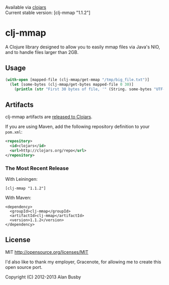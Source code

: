 Available via [clojars](https://clojars.org/clj-mmap)   
Current stable version: [clj-mmap "1.1.2"]


# clj-mmap

A Clojure library designed to allow you to easily mmap files via Java's NIO, and to handle files larger than 2GB.


## Usage
```clojure
(with-open [mapped-file (clj-mmap/get-mmap "/tmp/big_file.txt")]
  (let [some-bytes (clj-mmap/get-bytes mapped-file 0 30)]
    (println (str "First 30 bytes of file, '" (String. some-bytes "UTF-8") "'"))))
```


## Artifacts

clj-mmap artifacts are [released to Clojars](https://clojars.org/clj-mmap).

If you are using Maven, add the following repository definition to your `pom.xml`:

``` xml
<repository>
  <id>clojars</id>
  <url>http://clojars.org/repo</url>
</repository>
```

### The Most Recent Release

With Leiningen:

    [clj-mmap "1.1.2"]


With Maven:

    <dependency>
      <groupId>clj-mmap</groupId>
      <artifactId>clj-mmap</artifactId>
      <version>1.1.2</version>
    </dependency>


## License

MIT
http://opensource.org/licenses/MIT

I'd also like to thank my employer, Gracenote, for allowing me to create this open source port.

Copyright (C) 2012-2013 Alan Busby